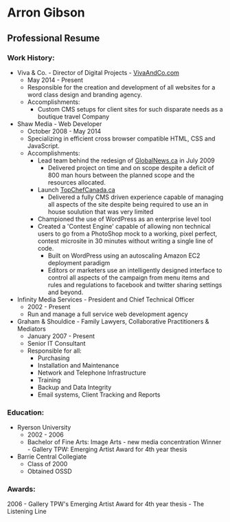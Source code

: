 # Arron Gibson
## Professional Resume
### Work History:
* Viva & Co. - Director of Digital Projects - [VivaAndCo.com](http://vivaandco.com)
	* May 2014 - Present
	* Responsible for the creation and development of all websites for a word class design and branding agency.
	* Accomplishments:
		* Custom CMS setups for client sites for such disparate needs as a boutique travel Company
* Shaw Media - Web Developer
	* October 2008 - May 2014
	* Specializing in efficient cross browser compatible HTML, CSS and JavaScript.
	* Accomplishments:
		* Lead team behind the redesign of [GlobalNews.ca](http://GlobalNews.ca) in July 2009
			* Delivered project on time and on scope despite a deficit of 800 man hours between the planned scope and the resources allocated.
		* Launch [TopChefCanada.ca](http://TopChefCanada.ca)
			* Delivered a fully CMS driven experience capable of managing all aspects of the site despite being required to use an in house soulution that was very limited
		* Championed the use of WordPress as an enterprise level tool
		* Created a 'Contest Engine' capable of allowing non technical users to go from a PhotoShop mock to a working, pixel perfect, contest microsite in 30 minutes without writing a single line of code.
			* Built on WordPress using an autoscaling Amazon EC2 deployment paradigm
			* Editors or marketers use an intelligently designed interface to control all aspects of the campaign from menu items and rules and regulations to facebook and twitter sharing settings and beyond.
* Infinity Media Services - President and Chief Technical Officer
	* 2002 - Present
	* Run and manage a full service web development agency
* Graham & Shouldice - Family Lawyers, Collaborative Practitioners & Mediators
	* January 2007 - Present
	* Senior IT Consultant
	* Responsible for all:
		* Purchasing
		* Installation and Maintenance
		* Network and Telephone Infrastructure
		* Training
		* Backup and Data Integrity
		* Email systems, Client Tracking and Reports


### Education:
* Ryerson University
	* 2002 - 2006
	* Bachelor of Fine Arts: Image Arts - new media concentration
	Winner - Gallery TPW: Emerging Artist Award for 4th year thesis
* Barrie Central Collegiate
	* Class of 2000
	* Obtained OSSD

### Awards:
2006 - Gallery TPW's Emerging Artist Award for 4th year thesis - The Listening Line

